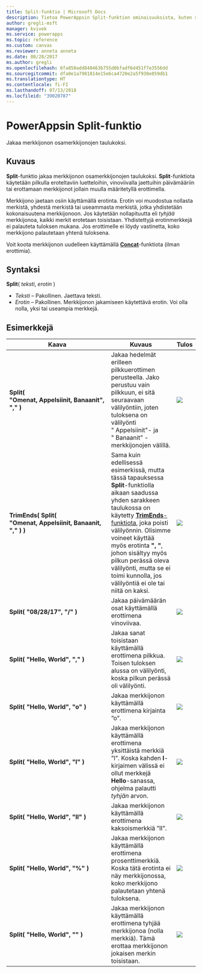 ```yaml
---
title: Split-funktio | Microsoft Docs
description: Tietoa PowerAppsin Split-funktion ominaisuuksista, kuten syntaksista, sekä joitakin esimerkkejä
author: gregli-msft
manager: kvivek
ms.service: powerapps
ms.topic: reference
ms.custom: canvas
ms.reviewer: anneta anneta
ms.date: 08/28/2017
ms.author: gregli
ms.openlocfilehash: 6fa850add848463b755d0bfadf6d451f7e3556dd
ms.sourcegitcommit: dfa0e1a7981814e15e6ca4720e2a5f930e859db1
ms.translationtype: HT
ms.contentlocale: fi-FI
ms.lasthandoff: 07/13/2018
ms.locfileid: "39020787"
---
```

# <a name="split-function-in-powerapps"></a>PowerAppsin Split-funktio
Jakaa merkkijonon osamerkkijonojen taulukoksi.

## <a name="description"></a>Kuvaus
**Split**-funktio jakaa merkkijonon osamerkkijonojen taulukoksi.  **Split**-funktiota käytetään pilkulla eroteltaviin luetteloihin, vinoviivalla jaettuihin päivämääriin tai erottamaan merkkijonot jollain muulla määritetyllä erottimella.  

Merkkijono jaetaan osiin käyttämällä erotinta.  Erotin voi muodostua nollasta merkistä, yhdestä merkistä tai useammasta merkistä, jotka yhdistetään kokonaisuutena merkkijonoon.  Jos käytetään nollapituutta eli *tyhjää* merkkijonoa, kaikki merkit erotetaan toisistaan.  Yhdistettyjä erotinmerkkejä ei palauteta tuloksen mukana.  Jos erottimelle ei löydy vastinetta, koko merkkijono palautetaan yhtenä tuloksena.

Voit koota merkkijonon uudelleen käyttämällä **[Concat](function-concatenate.md)**-funktiota (ilman erottimia).  

## <a name="syntax"></a>Syntaksi
**Split**( *teksti*, *erotin* )

* *Teksti* – Pakollinen.  Jaettava teksti.
* *Erotin* – Pakollinen.  Merkkijonon jakamiseen käytettävä erotin.  Voi olla nolla, yksi tai useampia merkkejä.

## <a name="examples"></a>Esimerkkejä

| Kaava | Kuvaus | Tulos |
| --- | --- | --- |
| **Split( "Omenat,&nbsp;Appelsiinit,&nbsp;Banaanit", "," )** |Jakaa hedelmät erilleen pilkkuerottimen perusteella.  Jako perustuu vain pilkkuun, ei sitä seuraavaan välilyöntiin, joten tuloksena on välilyönti "&nbsp;Appelsiinit"- ja "&nbsp;Banaanit” -merkkijonojen välillä. |<style> img { max-width: none; } </style> ![](media/function-split/fruit1.png) |
| **TrimEnds( Split( "Omenat,&nbsp;Appelsiinit,&nbsp;Banaanit, "," ) )** |Sama kuin edellisessä esimerkissä, mutta tässä tapauksessa **Split**-funktiolla aikaan saadussa yhden sarakkeen taulukossa on käytetty [**TrimEnds**-funktiota](function-trim.md), joka poisti välilyönnin. Olisimme voineet käyttää myös erotinta **",&nbsp;"**, johon sisältyy myös pilkun perässä oleva välilyönti, mutta se ei toimi kunnolla, jos välilyöntiä ei ole tai niitä on kaksi. |<style> img { max-width: none; } </style> ![](media/function-split/fruit2.png) |
| **Split( "08/28/17", "/" )** |Jakaa päivämäärän osat käyttämällä erottimena vinoviivaa. |<style> img { max-width: none } </style> ![](media/function-split/date.png) |
| **Split( "Hello,&nbsp;World", "," )** |Jakaa sanat toisistaan käyttämällä erottimena pilkkua.  Toisen tuloksen alussa on välilyönti, koska pilkun perässä oli välilyönti. |<style> img { max-width: none; } </style> ![](media/function-split/comma.png) |
| **Split( "Hello,&nbsp;World", "o" )** |Jakaa merkkijonon käyttämällä erottimena kirjainta ”o”. |<style> img { max-width: none; } </style> ![](media/function-split/o.png) |
| **Split( "Hello,&nbsp;World", "l" )** |Jakaa merkkijonon käyttämällä erottimena yksittäistä merkkiä ”l”. Koska kahden **l**-kirjaimen välissä ei ollut merkkejä **Hello**-sanassa, ohjelma palautti *tyhjän* arvon. |<style> img { max-width: none; } </style> ![](media/function-split/l.png) |
| **Split( "Hello,&nbsp;World", "ll" )** |Jakaa merkkijonon käyttämällä erottimena kaksoismerkkiä ”lI”. |<style> img { max-width: none; } </style> ![](media/function-split/ll.png) |
| **Split( "Hello,&nbsp;World", "%" )** |Jakaa merkkijonon käyttämällä erottimena prosenttimerkkiä. Koska tätä erotinta ei näy merkkijonossa, koko merkkijono palautetaan yhtenä tuloksena. |<style> img { max-width: none; } </style> ![](media/function-split/percent.png) |
| **Split( "Hello,&nbsp;World", "" )** |Jakaa merkkijonon käyttämällä erottimena tyhjää merkkijonoa (nolla merkkiä). Tämä erottaa merkkijonon jokaisen merkin toisistaan. |<style> img { max-width: none; } </style> ![](media/function-split/none.png) |

